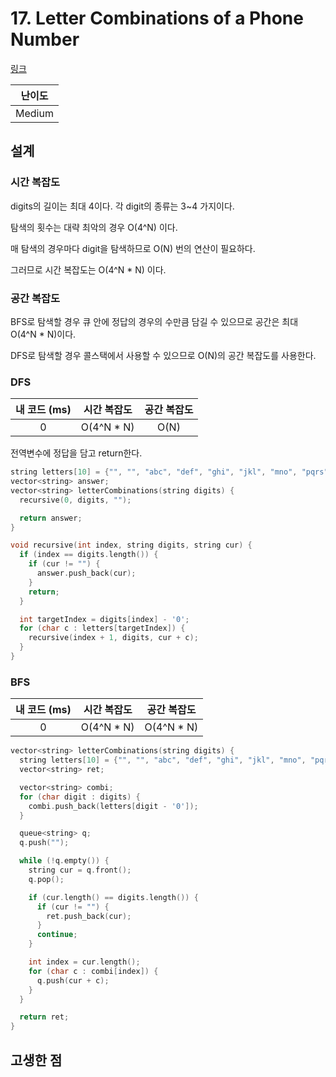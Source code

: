 # 17. Letter Combinations of a Phone Number

[링크](https://leetcode.com/problems/letter-combinations-of-a-phone-number/)

| 난이도 |
| :----: |
| Medium |

## 설계

### 시간 복잡도

digits의 길이는 최대 4이다. 각 digit의 종류는 3~4 가지이다.

탐색의 횟수는 대략 최악의 경우 O(4^N) 이다.

매 탐색의 경우마다 digit을 탐색하므로 O(N) 번의 연산이 필요하다.

그러므로 시간 복잡도는 O(4^N \* N) 이다.

### 공간 복잡도

BFS로 탐색할 경우 큐 안에 정답의 경우의 수만큼 담길 수 있으므로 공간은 최대 O(4^N \* N)이다.

DFS로 탐색할 경우 콜스택에서 사용할 수 있으므로 O(N)의 공간 복잡도를 사용한다.

### DFS

| 내 코드 (ms) | 시간 복잡도 | 공간 복잡도 |
| :----------: | :---------: | :---------: |
|      0       | O(4^N \* N) |    O(N)     |

전역변수에 정답을 담고 return한다.

```cpp
string letters[10] = {"", "", "abc", "def", "ghi", "jkl", "mno", "pqrs", "tuv", "wxyz"};
vector<string> answer;
vector<string> letterCombinations(string digits) {
  recursive(0, digits, "");

  return answer;
}

void recursive(int index, string digits, string cur) {
  if (index == digits.length()) {
    if (cur != "") {
      answer.push_back(cur);
    }
    return;
  }

  int targetIndex = digits[index] - '0';
  for (char c : letters[targetIndex]) {
    recursive(index + 1, digits, cur + c);
  }
}
```

### BFS

| 내 코드 (ms) | 시간 복잡도 | 공간 복잡도 |
| :----------: | :---------: | :---------: |
|      0       | O(4^N \* N) | O(4^N \* N) |

```cpp
vector<string> letterCombinations(string digits) {
  string letters[10] = {"", "", "abc", "def", "ghi", "jkl", "mno", "pqrs", "tuv", "wxyz"};
  vector<string> ret;

  vector<string> combi;
  for (char digit : digits) {
    combi.push_back(letters[digit - '0']);
  }

  queue<string> q;
  q.push("");

  while (!q.empty()) {
    string cur = q.front();
    q.pop();

    if (cur.length() == digits.length()) {
      if (cur != "") {
        ret.push_back(cur);
      }
      continue;
    }

    int index = cur.length();
    for (char c : combi[index]) {
      q.push(cur + c);
    }
  }

  return ret;
}
```

## 고생한 점

